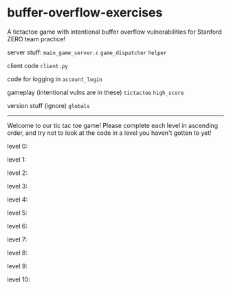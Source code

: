 # buffer-overflow-exercises

A tictactoe game with intentional buffer overflow vulnerabilities for Stanford ZERO team practice!

server stuff:
`main_game_server.c`
`game_dispatcher`
`helper`

client code `client.py` 

code for logging in `account_login` 

gameplay (intentional vulns are in these)
`tictactoe`
`high_score` 

version stuff (ignore) `globals`

-----------------
Welcome to our tic tac toe game! Please complete each level in ascending order, and try not to look at the code in a level you haven't gotten to yet!

level 0:

level 1:

level 2:

level 3:

level 4:

level 5:

level 6:

level 7:

level 8:

level 9:

level 10:
